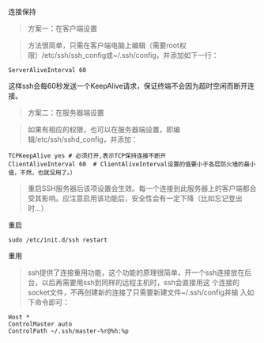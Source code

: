 
连接保持


> 方案一：在客户端设置

> 方法很简单，只需在客户端电脑上编辑（需要root权限）/etc/ssh/ssh_config或~/.ssh/config，并添加如下一行：

```
ServerAliveInterval 60
```
这样ssh会每60秒发送一个KeepAlive请求，保证终端不会因为超时空闲而断开连接。


> 方案二：在服务器端设置

> 如果有相应的权限，也可以在服务器端设置，即编辑/etc/ssh/sshd_config，并添加：

```
TCPKeepAlive yes # 必须打开,表示TCP保持连接不断开
ClientAliveInterval 60  # ClientAliveInterval设置的值要小于各层防火墙的最小值，不然，也就没用了。）
```

> 重启SSH服务器后该项设置会生效。每一个连接到此服务器上的客户端都会受其影响。应注意启用该功能后，安全性会有一定下降（比如忘记登出时...）

重启
```shell script
sudo /etc/init.d/ssh restart
```

重用

> ssh提供了连接重用功能，这个功能的原理很简单，开一个ssh连接放在后台，以后再需要用ssh到同样的远程主机时，ssh会直接用这 个连接的socket文件，不再创建新的连接了只需要新建文件~/.ssh/config并输 入如下命令即可：

```
Host *
ControlMaster auto
ControlPath ~/.ssh/master-%r@%h:%p
```
